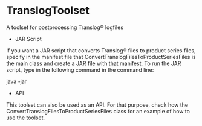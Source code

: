 # TranslogToolset
A toolset for postprocessing Translog® logfiles

- JAR Script

If you want a JAR script that converts Translog® files to product series files, specify in the manifest file that ConvertTranslogFilesToProductSeriesFiles is the main class and create a JAR file with that manifest. To run the JAR script, type in the following command in the command line:

java -jar <name-of-jar-file> <translog-file-to-convert>

- API

This toolset can also be used as an API. For that purpose, check how the ConvertTranslogFilesToProductSeriesFiles class for an example of how to use the toolset.
